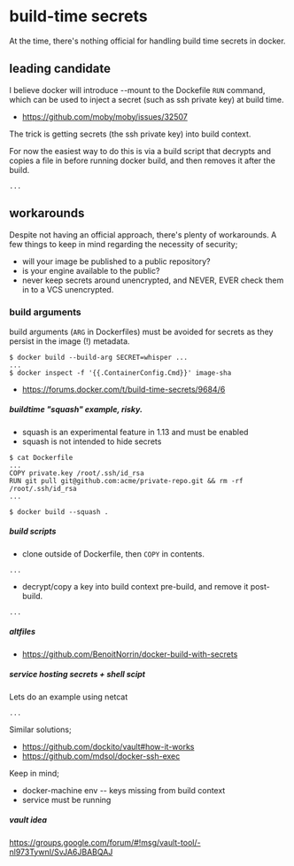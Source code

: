 # build-time secrets

At the time, there's nothing official for handling build time secrets in docker.


## leading candidate

I believe docker will introduce --mount to the Dockefile `RUN` command, which can be used to inject a secret (such as ssh private key) at build time.

* https://github.com/moby/moby/issues/32507

The trick is getting secrets (the ssh private key) into build context.

For now the easiest way to do this is via a build script that decrypts and copies a file in before running docker build, and then removes it after the build.

```
...
```


## workarounds

Despite not having an official approach, there's plenty of workarounds. A few things to keep in mind regarding the necessity of security;
  * will your image be published to a public repository?
  * is your engine available to the public?
  * never keep secrets around unencrypted, and NEVER, EVER check them in to a VCS unencrypted.

### build arguments

build arguments (`ARG` in Dockerfiles) must be avoided for secrets as they persist in the image (!) metadata.

```
$ docker build --build-arg SECRET=whisper ...
...
$ docker inspect -f '{{.ContainerConfig.Cmd}}' image-sha
```

* https://forums.docker.com/t/build-time-secrets/9684/6



##### buildtime "squash" example, risky.

* squash is an experimental feature in 1.13 and must be enabled
* squash is not intended to hide secrets

```
$ cat Dockerfile
...
COPY private.key /root/.ssh/id_rsa
RUN git pull git@github.com:acme/private-repo.git && rm -rf /root/.ssh/id_rsa
...

$ docker build --squash .
```


##### build scripts

* clone outside of Dockerfile, then `COPY` in contents.
```
...
```

* decrypt/copy a key into build context pre-build, and remove it post-build.

```
...
```


##### altfiles

* https://github.com/BenoitNorrin/docker-build-with-secrets


##### service hosting secrets + shell scipt


Lets do an example using netcat
```
...
```

Similar solutions;
* https://github.com/dockito/vault#how-it-works
* https://github.com/mdsol/docker-ssh-exec


Keep in mind;
  * docker-machine env -- keys missing from build context
  * service must be running

##### vault idea
https://groups.google.com/forum/#!msg/vault-tool/-nl973TywnI/SvJA6JBABQAJ
